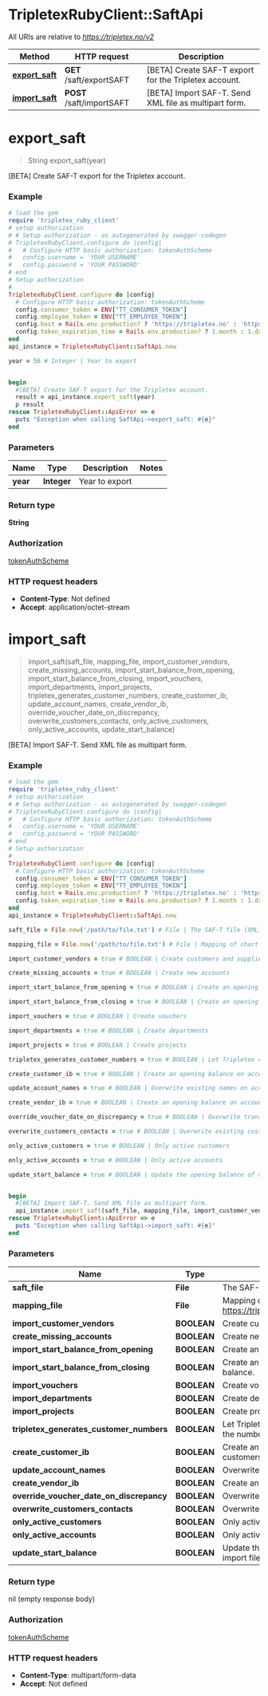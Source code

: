 # TripletexRubyClient::SaftApi

All URIs are relative to *https://tripletex.no/v2*

Method | HTTP request | Description
------------- | ------------- | -------------
[**export_saft**](SaftApi.md#export_saft) | **GET** /saft/exportSAFT | [BETA] Create SAF-T export for the Tripletex account.
[**import_saft**](SaftApi.md#import_saft) | **POST** /saft/importSAFT | [BETA] Import SAF-T. Send XML file as multipart form.


# **export_saft**
> String export_saft(year)

[BETA] Create SAF-T export for the Tripletex account.



### Example
```ruby
# load the gem
require 'tripletex_ruby_client'
# setup authorization
# # Setup authorization - as autogenerated by swagger-codegen
# TripletexRubyClient.configure do |config|
#   # Configure HTTP basic authorization: tokenAuthScheme
#   config.username = 'YOUR USERNAME'
#   config.password = 'YOUR PASSWORD'
# end
# Setup authorization
# 
TripletexRubyClient.configure do |config|
  # Configure HTTP basic authorization: tokenAuthScheme
  config.consumer_token = ENV["TT_CONSUMER_TOKEN"]
  config.employee_token = ENV["TT_EMPLOYEE_TOKEN"]
  config.host = Rails.env.production? ? 'https://tripletex.no' : 'https://api.tripletex.io'
  config.token_expiration_time = Rails.env.production? ? 1.month : 1.day
end
api_instance = TripletexRubyClient::SaftApi.new

year = 56 # Integer | Year to export


begin
  #[BETA] Create SAF-T export for the Tripletex account.
  result = api_instance.export_saft(year)
  p result
rescue TripletexRubyClient::ApiError => e
  puts "Exception when calling SaftApi->export_saft: #{e}"
end
```

### Parameters

Name | Type | Description  | Notes
------------- | ------------- | ------------- | -------------
 **year** | **Integer**| Year to export | 

### Return type

**String**

### Authorization

[tokenAuthScheme](../README.md#tokenAuthScheme)

### HTTP request headers

 - **Content-Type**: Not defined
 - **Accept**: application/octet-stream



# **import_saft**
> import_saft(saft_file, mapping_file, import_customer_vendors, create_missing_accounts, import_start_balance_from_opening, import_start_balance_from_closing, import_vouchers, import_departments, import_projects, tripletex_generates_customer_numbers, create_customer_ib, update_account_names, create_vendor_ib, override_voucher_date_on_discrepancy, overwrite_customers_contacts, only_active_customers, only_active_accounts, update_start_balance)

[BETA] Import SAF-T. Send XML file as multipart form.



### Example
```ruby
# load the gem
require 'tripletex_ruby_client'
# setup authorization
# # Setup authorization - as autogenerated by swagger-codegen
# TripletexRubyClient.configure do |config|
#   # Configure HTTP basic authorization: tokenAuthScheme
#   config.username = 'YOUR USERNAME'
#   config.password = 'YOUR PASSWORD'
# end
# Setup authorization
# 
TripletexRubyClient.configure do |config|
  # Configure HTTP basic authorization: tokenAuthScheme
  config.consumer_token = ENV["TT_CONSUMER_TOKEN"]
  config.employee_token = ENV["TT_EMPLOYEE_TOKEN"]
  config.host = Rails.env.production? ? 'https://tripletex.no' : 'https://api.tripletex.io'
  config.token_expiration_time = Rails.env.production? ? 1.month : 1.day
end
api_instance = TripletexRubyClient::SaftApi.new

saft_file = File.new('/path/to/file.txt') # File | The SAF-T file (XML)

mapping_file = File.new('/path/to/file.txt') # File | Mapping of chart of accounts (Excel). See https://tripletex.no/resources/examples/saft_account_mapping.xls

import_customer_vendors = true # BOOLEAN | Create customers and suppliers

create_missing_accounts = true # BOOLEAN | Create new accounts

import_start_balance_from_opening = true # BOOLEAN | Create an opening balance from the import file's starting balance.

import_start_balance_from_closing = true # BOOLEAN | Create an opening balance from the import file's outgoing balance.

import_vouchers = true # BOOLEAN | Create vouchers

import_departments = true # BOOLEAN | Create departments

import_projects = true # BOOLEAN | Create projects

tripletex_generates_customer_numbers = true # BOOLEAN | Let Tripletex create customer and supplier numbers and ignore the numbers in the import file.

create_customer_ib = true # BOOLEAN | Create an opening balance on accounts receivable from customers

update_account_names = true # BOOLEAN | Overwrite existing names on accounts

create_vendor_ib = true # BOOLEAN | Create an opening balance on accounts payable

override_voucher_date_on_discrepancy = true # BOOLEAN | Overwrite transaction date on period discrepancies.

overwrite_customers_contacts = true # BOOLEAN | Overwrite existing customers/contacts

only_active_customers = true # BOOLEAN | Only active customers

only_active_accounts = true # BOOLEAN | Only active accounts

update_start_balance = true # BOOLEAN | Update the opening balance of main ledger accounts from the import file by import before the opening balance.


begin
  #[BETA] Import SAF-T. Send XML file as multipart form.
  api_instance.import_saft(saft_file, mapping_file, import_customer_vendors, create_missing_accounts, import_start_balance_from_opening, import_start_balance_from_closing, import_vouchers, import_departments, import_projects, tripletex_generates_customer_numbers, create_customer_ib, update_account_names, create_vendor_ib, override_voucher_date_on_discrepancy, overwrite_customers_contacts, only_active_customers, only_active_accounts, update_start_balance)
rescue TripletexRubyClient::ApiError => e
  puts "Exception when calling SaftApi->import_saft: #{e}"
end
```

### Parameters

Name | Type | Description  | Notes
------------- | ------------- | ------------- | -------------
 **saft_file** | **File**| The SAF-T file (XML) | 
 **mapping_file** | **File**| Mapping of chart of accounts (Excel). See https://tripletex.no/resources/examples/saft_account_mapping.xls | 
 **import_customer_vendors** | **BOOLEAN**| Create customers and suppliers | 
 **create_missing_accounts** | **BOOLEAN**| Create new accounts | 
 **import_start_balance_from_opening** | **BOOLEAN**| Create an opening balance from the import file&#39;s starting balance. | 
 **import_start_balance_from_closing** | **BOOLEAN**| Create an opening balance from the import file&#39;s outgoing balance. | 
 **import_vouchers** | **BOOLEAN**| Create vouchers | 
 **import_departments** | **BOOLEAN**| Create departments | 
 **import_projects** | **BOOLEAN**| Create projects | 
 **tripletex_generates_customer_numbers** | **BOOLEAN**| Let Tripletex create customer and supplier numbers and ignore the numbers in the import file. | 
 **create_customer_ib** | **BOOLEAN**| Create an opening balance on accounts receivable from customers | 
 **update_account_names** | **BOOLEAN**| Overwrite existing names on accounts | 
 **create_vendor_ib** | **BOOLEAN**| Create an opening balance on accounts payable | 
 **override_voucher_date_on_discrepancy** | **BOOLEAN**| Overwrite transaction date on period discrepancies. | 
 **overwrite_customers_contacts** | **BOOLEAN**| Overwrite existing customers/contacts | 
 **only_active_customers** | **BOOLEAN**| Only active customers | 
 **only_active_accounts** | **BOOLEAN**| Only active accounts | 
 **update_start_balance** | **BOOLEAN**| Update the opening balance of main ledger accounts from the import file by import before the opening balance. | 

### Return type

nil (empty response body)

### Authorization

[tokenAuthScheme](../README.md#tokenAuthScheme)

### HTTP request headers

 - **Content-Type**: multipart/form-data
 - **Accept**: Not defined



